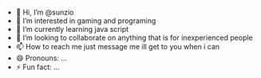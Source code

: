 - 👋 Hi, I’m @sunzio
- 👀 I’m interested in gaming and programing
- 🌱 I’m currently learning java script
- 💞️ I’m looking to collaborate on anything that is for inexperienced people
- 📫 How to reach me just message me ill get to you when i can
- 😄 Pronouns: ...
- ⚡ Fun fact: ...

<!---
sunzio/sunzio is a ✨ special ✨ repository because its `README.md` (this file) appears on your GitHub profile.
You can click the Preview link to take a look at your changes.
--->
